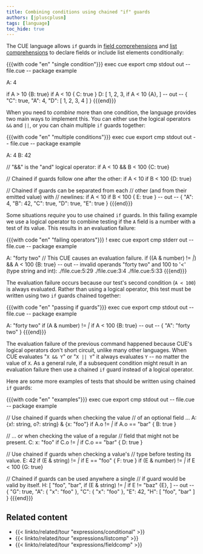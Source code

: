 ```yaml
---
title: Combining conditions using chained "if" guards
authors: [jpluscplusm]
tags: [language]
toc_hide: true
---
```


The CUE language allows `if` guards in
[field comprehensions]({{<relref"docs/tour/expressions/fieldcomp">}})
and
[list comprehensions]({{<relref"docs/tour/expressions/listcomp">}})
to declare fields or include list elements conditionally:

<!--more-->

{{{with code "en" "single condition"}}}
exec cue export
cmp stdout out
-- file.cue --
package example

A: 4

if A > 10 {B: true}
if A < 10 {
	C: true
}
D: [
	1, 2, 3,
	if A < 10 {A},
]
-- out --
{
    "C": true,
    "A": 4,
    "D": [
        1,
        2,
        3,
        4
    ]
}
{{{end}}}

When you need to *combine* more than one condition,
the language provides two main ways to implement this.
You can either use the logical operators `&&` and `||`,
or you can chain multiple `if` guards together:

{{{with code "en" "multiple conditions"}}}
exec cue export
cmp stdout out
-- file.cue --
package example

A: 4
B: 42

// "&&" is the "and" logical operator:
if A < 10 && B < 100 {C: true}

// Chained if guards follow one after the other:
if A < 10 if B < 100 {D: true}

// Chained if guards can be separated from each
// other (and from their emitted value) with
// newlines:
if A < 10
if B < 100 {
	E: true
}
-- out --
{
    "A": 4,
    "B": 42,
    "C": true,
    "D": true,
    "E": true
}
{{{end}}}

Some situations *require* you to use chained `if` guards.
In this failing example we use a logical operator to combine
testing if the `A` field is a number with
a test of its value.
This results in an evaluation failure:

{{{with code "en" "failing operators"}}}
! exec cue export
cmp stderr out
-- file.cue --
package example

A: "forty two"
// This CUE causes an evaluation failure.
if ((A & number) != _|_) && A < 100 {B: true}
-- out --
invalid operands "forty two" and 100 to '<' (type string and int):
    ./file.cue:5:29
    ./file.cue:3:4
    ./file.cue:5:33
{{{end}}}

The evaluation failure occurs because our test's second condition (`A < 100`)
is always evaluated.
Rather than using a logical operator, this test must be written using two `if`
guards chained together:

{{{with code "en" "passing if guards"}}}
exec cue export
cmp stdout out
-- file.cue --
package example

A: "forty two"
if (A & number) != _|_ if A < 100 {B: true}
-- out --
{
    "A": "forty two"
}
{{{end}}}


The evaluation failure of the previous command happened
because CUE's logical operators don't short circuit,
unlike many other languages.
When CUE evaluates "`X && Y`" or "`X || Y`"
it always evaluates `Y` -- no matter the value of `X`.
As a general rule,
if a subsequent condition might result in an evaluation failure
then use a chained `if` guard
instead of a logical operator.

Here are some more examples of tests that should be written using chained `if` guards:

{{{with code "en" "examples"}}}
exec cue export
cmp stdout out
-- file.cue --
package example

// Use chained if guards when checking the value
// of an optional field ...
A: {x!: string, o?: string} & {x: "foo"}
if A.o != _|_ if A.o == "bar" {
	B: true
}

// ... or when checking the value of a regular
// field that might not be present.
C: x: "foo"
if C.o != _|_ if C.o == "bar" {
	D: true
}

// Use chained if guards when checking a value's
// type before testing its value.
E: 42
if (E & string) != _|_ if E == "foo" {
	F: true
}
if (E & number) != _|_ if E < 100 {G: true}

// Chained if guards can be used anywhere a single
// if guard would be valid by itself.
H: [
	"foo", "bar",
	if (E & string) != _|_
	if E != "baz" {E},
]
-- out --
{
    "G": true,
    "A": {
        "x": "foo"
    },
    "C": {
        "x": "foo"
    },
    "E": 42,
    "H": [
        "foo",
        "bar"
    ]
}
{{{end}}}

## Related content

- {{< linkto/related/tour "expressions/conditional" >}}
- {{< linkto/related/tour "expressions/listcomp" >}}
- {{< linkto/related/tour "expressions/fieldcomp" >}}
